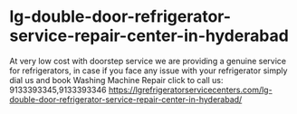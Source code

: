 # lg-double-door-refrigerator-service-repair-center-in-hyderabad
At very low cost with doorstep service we are providing a genuine service for refrigerators, in case if you face any issue with your refrigerator simply dial us and book Washing Machine Repair click to call us: 9133393345,9133393346 https://lgrefrigeratorservicecenters.com/lg-double-door-refrigerator-service-repair-center-in-hyderabad/
